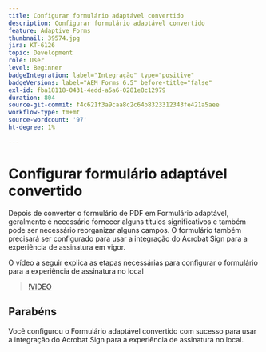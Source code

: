 ```yaml
---
title: Configurar formulário adaptável convertido
description: Configurar formulário adaptável convertido
feature: Adaptive Forms
thumbnail: 39574.jpg
jira: KT-6126
topic: Development
role: User
level: Beginner
badgeIntegration: label="Integração" type="positive"
badgeVersions: label="AEM Forms 6.5" before-title="false"
exl-id: fba18118-0431-4edd-a5a6-0281e8c12979
duration: 804
source-git-commit: f4c621f3a9caa8c2c64b8323312343fe421a5aee
workflow-type: tm+mt
source-wordcount: '97'
ht-degree: 1%

---
```


# Configurar formulário adaptável convertido

Depois de converter o formulário de PDF em Formulário adaptável, geralmente é necessário fornecer alguns títulos significativos e também pode ser necessário reorganizar alguns campos. O formulário também precisará ser configurado para usar a integração do Acrobat Sign para a experiência de assinatura em vigor.

O vídeo a seguir explica as etapas necessárias para configurar o formulário para a experiência de assinatura no local

>[!VIDEO](https://video.tv.adobe.com/v/327708?quality=12&learn=on&captions=por_br)

## Parabéns

Você configurou o Formulário adaptável convertido com sucesso para usar a integração do Acrobat Sign para a experiência de assinatura no local.

